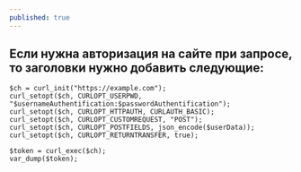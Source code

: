 ```yaml
---
published: true
---
```

## Если нужна авторизация на сайте при запросе, то заголовки нужно добавить следующие:

```
$ch = curl_init("https://example.com");
curl_setopt($ch, CURLOPT_USERPWD, "$usernameAuthentification:$passwordAuthentification");
curl_setopt($ch, CURLOPT_HTTPAUTH, CURLAUTH_BASIC);
curl_setopt($ch, CURLOPT_CUSTOMREQUEST, "POST");
curl_setopt($ch, CURLOPT_POSTFIELDS, json_encode($userData));
curl_setopt($ch, CURLOPT_RETURNTRANSFER, true);

$token = curl_exec($ch);
var_dump($token);
```
